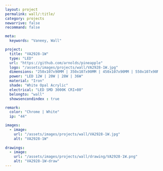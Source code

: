 ```yaml
---
layout: project
permalink: wall/:title/
category: projects
newarrive: false
recommand: false

meta:
  keywords: "Vaneey, Wall"

project:
  title: "VA2928-1W"
  type: "LED"
  url: "https://github.com/arnolds/pineapple"
  logo: "/assets/images/projects/wall/VA2928-1W.jpg"
  dimensions: "250x107x90MM | 350x107x90MM | 450x107x90MM | 550x107x90MM | "
  power: "LED 12W | 20W | 28W | 36W"
  material: "Iron"
  shade: "White Opal Acrylic"
  electrical: "LED SMD 3000K CRI>80"
  belongto: "wall"
  showsencondindex : true

remark:
  color: "Chrome | White"
  ip: "44"

images:
  - image:
    url: "/assets/images/projects/wall/VA2928-1W.jpg"
    alt: "VA2928-1W"
    
drawings:
  - image:
    url: "/assets/images/projects/wall/drawing/VA2928-1W.png"
    alt: "VA2928-1W-draw"
---
```

